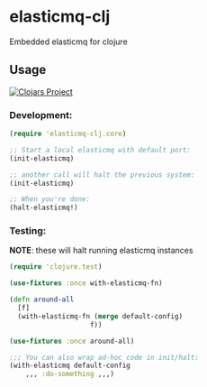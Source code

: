 # elasticmq-clj

Embedded elasticmq for clojure

## Usage

[![Clojars Project](https://img.shields.io/clojars/v/org.clojars.bigsy/elasticmq-clj.svg)](https://clojars.org/org.clojars.bigsy/elasticmq-clj)
### Development:

```clojure
(require 'elasticmq-clj.core)

;; Start a local elasticmq with default port:
(init-elasticmq)

;; another call will halt the previous system:
(init-elasticmq)

;; When you're done:
(halt-elasticmq!)
```

### Testing:

**NOTE**: these will halt running elasticmq instances

```clojure
(require 'clojure.test)

(use-fixtures :once with-elasticmq-fn)

(defn around-all
  [f]
  (with-elasticmq-fn (merge default-config)
                    f))

(use-fixtures :once around-all)

;;; You can also wrap ad-hoc code in init/halt:
(with-elasticmq default-config
	,,, :do-something ,,,)
```